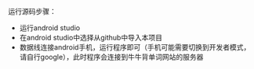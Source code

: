 运行源码步骤：
* 运行android studio
* 在android studio中选择从github中导入本项目
* 数据线连接android手机，运行程序即可（手机可能需要切换到开发者模式，请自行google），此时程序会连接到牛牛背单词网站的服务器

